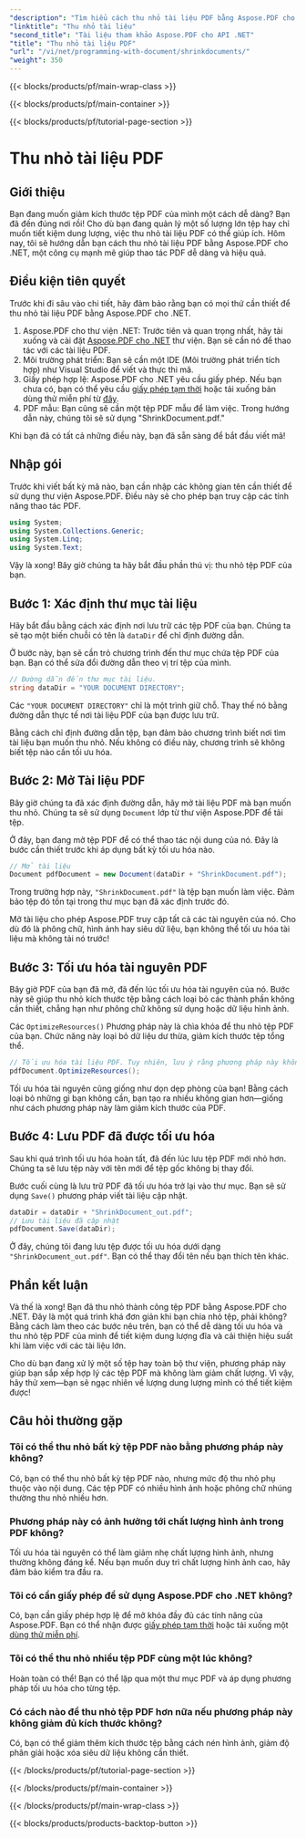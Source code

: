 ```yaml
---
"description": "Tìm hiểu cách thu nhỏ tài liệu PDF bằng Aspose.PDF cho .NET trong hướng dẫn từng bước này. Tối ưu hóa tài nguyên PDF và giảm kích thước tệp mà không ảnh hưởng đến chất lượng."
"linktitle": "Thu nhỏ tài liệu"
"second_title": "Tài liệu tham khảo Aspose.PDF cho API .NET"
"title": "Thu nhỏ tài liệu PDF"
"url": "/vi/net/programming-with-document/shrinkdocuments/"
"weight": 350
---
```


{{< blocks/products/pf/main-wrap-class >}}

{{< blocks/products/pf/main-container >}}

{{< blocks/products/pf/tutorial-page-section >}}

# Thu nhỏ tài liệu PDF

## Giới thiệu

Bạn đang muốn giảm kích thước tệp PDF của mình một cách dễ dàng? Bạn đã đến đúng nơi rồi! Cho dù bạn đang quản lý một số lượng lớn tệp hay chỉ muốn tiết kiệm dung lượng, việc thu nhỏ tài liệu PDF có thể giúp ích. Hôm nay, tôi sẽ hướng dẫn bạn cách thu nhỏ tài liệu PDF bằng Aspose.PDF cho .NET, một công cụ mạnh mẽ giúp thao tác PDF dễ dàng và hiệu quả.

## Điều kiện tiên quyết

Trước khi đi sâu vào chi tiết, hãy đảm bảo rằng bạn có mọi thứ cần thiết để thu nhỏ tài liệu PDF bằng Aspose.PDF cho .NET.

1. Aspose.PDF cho thư viện .NET: Trước tiên và quan trọng nhất, hãy tải xuống và cài đặt [Aspose.PDF cho .NET](https://releases.aspose.com/pdf/net/) thư viện. Bạn sẽ cần nó để thao tác với các tài liệu PDF.
2. Môi trường phát triển: Bạn sẽ cần một IDE (Môi trường phát triển tích hợp) như Visual Studio để viết và thực thi mã.
3. Giấy phép hợp lệ: Aspose.PDF cho .NET yêu cầu giấy phép. Nếu bạn chưa có, bạn có thể yêu cầu [giấy phép tạm thời](https://purchase.aspose.com/temporary-license/) hoặc tải xuống bản dùng thử miễn phí từ [đây](https://releases.aspose.com/).
4. PDF mẫu: Bạn cũng sẽ cần một tệp PDF mẫu để làm việc. Trong hướng dẫn này, chúng tôi sẽ sử dụng "ShrinkDocument.pdf."

Khi bạn đã có tất cả những điều này, bạn đã sẵn sàng để bắt đầu viết mã!


## Nhập gói

Trước khi viết bất kỳ mã nào, bạn cần nhập các không gian tên cần thiết để sử dụng thư viện Aspose.PDF. Điều này sẽ cho phép bạn truy cập các tính năng thao tác PDF.

```csharp
using System;
using System.Collections.Generic;
using System.Linq;
using System.Text;
```

Vậy là xong! Bây giờ chúng ta hãy bắt đầu phần thú vị: thu nhỏ tệp PDF của bạn.

## Bước 1: Xác định thư mục tài liệu

Hãy bắt đầu bằng cách xác định nơi lưu trữ các tệp PDF của bạn. Chúng ta sẽ tạo một biến chuỗi có tên là `dataDir` để chỉ định đường dẫn.

Ở bước này, bạn sẽ cần trỏ chương trình đến thư mục chứa tệp PDF của bạn. Bạn có thể sửa đổi đường dẫn theo vị trí tệp của mình.

```csharp
// Đường dẫn đến thư mục tài liệu.
string dataDir = "YOUR DOCUMENT DIRECTORY";
```

Các `"YOUR DOCUMENT DIRECTORY"` chỉ là một trình giữ chỗ. Thay thế nó bằng đường dẫn thực tế nơi tài liệu PDF của bạn được lưu trữ.

Bằng cách chỉ định đường dẫn tệp, bạn đảm bảo chương trình biết nơi tìm tài liệu bạn muốn thu nhỏ. Nếu không có điều này, chương trình sẽ không biết tệp nào cần tối ưu hóa.


## Bước 2: Mở Tài liệu PDF

Bây giờ chúng ta đã xác định đường dẫn, hãy mở tài liệu PDF mà bạn muốn thu nhỏ. Chúng ta sẽ sử dụng `Document` lớp từ thư viện Aspose.PDF để tải tệp.

Ở đây, bạn đang mở tệp PDF để có thể thao tác nội dung của nó. Đây là bước cần thiết trước khi áp dụng bất kỳ tối ưu hóa nào.

```csharp
// Mở tài liệu
Document pdfDocument = new Document(dataDir + "ShrinkDocument.pdf");
```

Trong trường hợp này, `"ShrinkDocument.pdf"` là tệp bạn muốn làm việc. Đảm bảo tệp đó tồn tại trong thư mục bạn đã xác định trước đó.

Mở tài liệu cho phép Aspose.PDF truy cập tất cả các tài nguyên của nó. Cho dù đó là phông chữ, hình ảnh hay siêu dữ liệu, bạn không thể tối ưu hóa tài liệu mà không tải nó trước!

## Bước 3: Tối ưu hóa tài nguyên PDF

Bây giờ PDF của bạn đã mở, đã đến lúc tối ưu hóa tài nguyên của nó. Bước này sẽ giúp thu nhỏ kích thước tệp bằng cách loại bỏ các thành phần không cần thiết, chẳng hạn như phông chữ không sử dụng hoặc dữ liệu hình ảnh.

Các `OptimizeResources()` Phương pháp này là chìa khóa để thu nhỏ tệp PDF của bạn. Chức năng này loại bỏ dữ liệu dư thừa, giảm kích thước tệp tổng thể.

```csharp
// Tối ưu hóa tài liệu PDF. Tuy nhiên, lưu ý rằng phương pháp này không đảm bảo thu nhỏ tài liệu
pdfDocument.OptimizeResources();
```

Tối ưu hóa tài nguyên cũng giống như dọn dẹp phòng của bạn! Bằng cách loại bỏ những gì bạn không cần, bạn tạo ra nhiều không gian hơn—giống như cách phương pháp này làm giảm kích thước của PDF.

## Bước 4: Lưu PDF đã được tối ưu hóa

Sau khi quá trình tối ưu hóa hoàn tất, đã đến lúc lưu tệp PDF mới nhỏ hơn. Chúng ta sẽ lưu tệp này với tên mới để tệp gốc không bị thay đổi.

Bước cuối cùng là lưu trữ PDF đã tối ưu hóa trở lại vào thư mục. Bạn sẽ sử dụng `Save()` phương pháp viết tài liệu cập nhật.

```csharp
dataDir = dataDir + "ShrinkDocument_out.pdf";
// Lưu tài liệu đã cập nhật
pdfDocument.Save(dataDir);
```

Ở đây, chúng tôi đang lưu tệp được tối ưu hóa dưới dạng `"ShrinkDocument_out.pdf"`. Bạn có thể thay đổi tên nếu bạn thích tên khác.

## Phần kết luận

Và thế là xong! Bạn đã thu nhỏ thành công tệp PDF bằng Aspose.PDF cho .NET. Đây là một quá trình khá đơn giản khi bạn chia nhỏ tệp, phải không? Bằng cách làm theo các bước nêu trên, bạn có thể dễ dàng tối ưu hóa và thu nhỏ tệp PDF của mình để tiết kiệm dung lượng đĩa và cải thiện hiệu suất khi làm việc với các tài liệu lớn.

Cho dù bạn đang xử lý một số tệp hay toàn bộ thư viện, phương pháp này giúp bạn sắp xếp hợp lý các tệp PDF mà không làm giảm chất lượng. Vì vậy, hãy thử xem—bạn sẽ ngạc nhiên về lượng dung lượng mình có thể tiết kiệm được!

## Câu hỏi thường gặp

### Tôi có thể thu nhỏ bất kỳ tệp PDF nào bằng phương pháp này không?
Có, bạn có thể thu nhỏ bất kỳ tệp PDF nào, nhưng mức độ thu nhỏ phụ thuộc vào nội dung. Các tệp PDF có nhiều hình ảnh hoặc phông chữ nhúng thường thu nhỏ nhiều hơn.

### Phương pháp này có ảnh hưởng tới chất lượng hình ảnh trong PDF không?
Tối ưu hóa tài nguyên có thể làm giảm nhẹ chất lượng hình ảnh, nhưng thường không đáng kể. Nếu bạn muốn duy trì chất lượng hình ảnh cao, hãy đảm bảo kiểm tra đầu ra.

### Tôi có cần giấy phép để sử dụng Aspose.PDF cho .NET không?
Có, bạn cần giấy phép hợp lệ để mở khóa đầy đủ các tính năng của Aspose.PDF. Bạn có thể nhận được [giấy phép tạm thời](https://purchase.aspose.com/temporary-license/) hoặc tải xuống một [dùng thử miễn phí](https://releases.aspose.com/).

### Tôi có thể thu nhỏ nhiều tệp PDF cùng một lúc không?
Hoàn toàn có thể! Bạn có thể lặp qua một thư mục PDF và áp dụng phương pháp tối ưu hóa cho từng tệp.

### Có cách nào để thu nhỏ tệp PDF hơn nữa nếu phương pháp này không giảm đủ kích thước không?
Có, bạn có thể giảm thêm kích thước tệp bằng cách nén hình ảnh, giảm độ phân giải hoặc xóa siêu dữ liệu không cần thiết.

{{< /blocks/products/pf/tutorial-page-section >}}

{{< /blocks/products/pf/main-container >}}

{{< /blocks/products/pf/main-wrap-class >}}

{{< blocks/products/products-backtop-button >}}